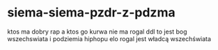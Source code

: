 # siema-siema-pzdr-z-pdzma
ktos ma dobry rap a ktos go kurwa nie ma
rogal ddl to jest bog wszechswiata i podziemia hiphopu elo
rogal jest władcą wszechświata
